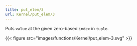 ```yaml
---
title: put_elem/3
url: Kernel/put_elem/3
---
```



Puts `value` at the given zero-based `index` in `tuple`.

{{< figure src="images/functions/Kernel/put_elem-3.svg" >}}
